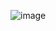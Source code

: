 ![image](https://github.com/shaheennamboori/TodoReact/assets/32611543/3e20d186-d215-4e25-a430-8de3bf8507ae)
